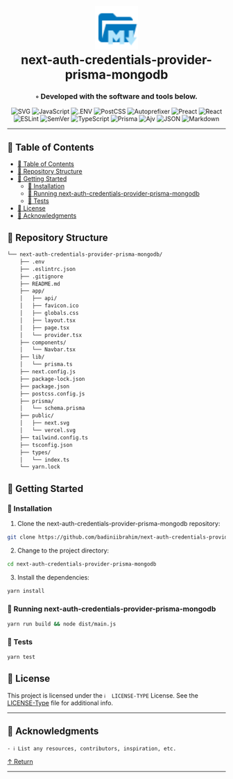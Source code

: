 <div align="center">
<h1 align="center">
<img src="https://raw.githubusercontent.com/PKief/vscode-material-icon-theme/ec559a9f6bfd399b82bb44393651661b08aaf7ba/icons/folder-markdown-open.svg" width="100" />
<br>next-auth-credentials-provider-prisma-mongodb</h1>
<h3>◦ Developed with the software and tools below.</h3>

<p align="center">
<img src="https://img.shields.io/badge/SVG-FFB13B.svg?style&logo=SVG&logoColor=black" alt="SVG" />
<img src="https://img.shields.io/badge/JavaScript-F7DF1E.svg?style&logo=JavaScript&logoColor=black" alt="JavaScript" />
<img src="https://img.shields.io/badge/.ENV-ECD53F.svg?style&logo=dotenv&logoColor=black" alt=".ENV" />
<img src="https://img.shields.io/badge/PostCSS-DD3A0A.svg?style&logo=PostCSS&logoColor=white" alt="PostCSS" />
<img src="https://img.shields.io/badge/Autoprefixer-DD3735.svg?style&logo=Autoprefixer&logoColor=white" alt="Autoprefixer" />
<img src="https://img.shields.io/badge/Preact-673AB8.svg?style&logo=Preact&logoColor=white" alt="Preact" />
<img src="https://img.shields.io/badge/React-61DAFB.svg?style&logo=React&logoColor=black" alt="React" />

<img src="https://img.shields.io/badge/ESLint-4B32C3.svg?style&logo=ESLint&logoColor=white" alt="ESLint" />
<img src="https://img.shields.io/badge/SemVer-3F4551.svg?style&logo=SemVer&logoColor=white" alt="SemVer" />
<img src="https://img.shields.io/badge/TypeScript-3178C6.svg?style&logo=TypeScript&logoColor=white" alt="TypeScript" />
<img src="https://img.shields.io/badge/Prisma-2D3748.svg?style&logo=Prisma&logoColor=white" alt="Prisma" />
<img src="https://img.shields.io/badge/Ajv-23C8D2.svg?style&logo=Ajv&logoColor=white" alt="Ajv" />
<img src="https://img.shields.io/badge/JSON-000000.svg?style&logo=JSON&logoColor=white" alt="JSON" />
<img src="https://img.shields.io/badge/Markdown-000000.svg?style&logo=Markdown&logoColor=white" alt="Markdown" />
</p>

</div>

---

## 📖 Table of Contents

- [📖 Table of Contents](#-table-of-contents)
- [📂 Repository Structure](#-repository-structure)
- [🚀 Getting Started](#-getting-started)
  - [🔧 Installation](#-installation)
  - [🤖 Running next-auth-credentials-provider-prisma-mongodb](#-running-next-auth-credentials-provider-prisma-mongodb)
  - [🧪 Tests](#-tests)
- [📄 License](#-license)
- [👏 Acknowledgments](#-acknowledgments)

## 📂 Repository Structure

```sh
└── next-auth-credentials-provider-prisma-mongodb/
    ├── .env
    ├── .eslintrc.json
    ├── .gitignore
    ├── README.md
    ├── app/
    │   ├── api/
    │   ├── favicon.ico
    │   ├── globals.css
    │   ├── layout.tsx
    │   ├── page.tsx
    │   └── provider.tsx
    ├── components/
    │   └── Navbar.tsx
    ├── lib/
    │   └── prisma.ts
    ├── next.config.js
    ├── package-lock.json
    ├── package.json
    ├── postcss.config.js
    ├── prisma/
    │   └── schema.prisma
    ├── public/
    │   ├── next.svg
    │   └── vercel.svg
    ├── tailwind.config.ts
    ├── tsconfig.json
    ├── types/
    │   └── index.ts
    └── yarn.lock
```

## 🚀 Getting Started

### 🔧 Installation

1. Clone the next-auth-credentials-provider-prisma-mongodb repository:

```sh
git clone https://github.com/badiniibrahim/next-auth-credentials-provider-prisma-mongodb.git
```

2. Change to the project directory:

```sh
cd next-auth-credentials-provider-prisma-mongodb
```

3. Install the dependencies:

```sh
yarn install
```

### 🤖 Running next-auth-credentials-provider-prisma-mongodb

```sh
yarn run build && node dist/main.js
```

### 🧪 Tests

```sh
yarn test
```

## 📄 License

This project is licensed under the `ℹ️  LICENSE-TYPE` License. See the [LICENSE-Type](LICENSE) file for additional info.

---

## 👏 Acknowledgments

`- ℹ️ List any resources, contributors, inspiration, etc.`

[↑ Return](#Top)

---
